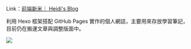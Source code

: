 Link：[前端新米｜ Heidi's Blog](https://heidiliu2020.github.io/)

利用 Hexo 框架搭配 GitHub Pages 實作的個人網誌，主要用來存放學習筆記，目前仍在搬運文章與調整版面中。

![](https://i.imgur.com/SD3Wiwl.png)
